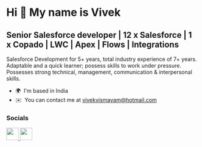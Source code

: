 Hi 👋 My name is Vivek
======================

Senior Salesforce developer | 12 x Salesforce | 1 x Copado | LWC | Apex | Flows | Integrations
----------------------------------------------------------------------

Salesforce Development for 5+ years, total industry experience of 7+ years. Adaptable and a quick learner; possess skills to work under pressure. Possesses strong technical, management, communication & interpersonal skills.

* 🌍  I'm based in India
* ✉️  You can contact me at [vivekvismayam@hotmail.com](mailto:vivekvismayam@hotmail.com)


### Socials

<p align="left"> <a href="https://www.github.com/vivekvismayam" target="_blank" rel="noreferrer"> <picture> <source media="(prefers-color-scheme: dark)" srcset="https://raw.githubusercontent.com/danielcranney/readme-generator/main/public/icons/socials/github-dark.svg" /> <source media="(prefers-color-scheme: light)" srcset="https://raw.githubusercontent.com/danielcranney/readme-generator/main/public/icons/socials/github.svg" /> <img src="https://raw.githubusercontent.com/danielcranney/readme-generator/main/public/icons/socials/github.svg" width="32" height="32" /> </picture> </a> <a href="https://www.linkedin.com/in/vivek-m-20b11675" target="_blank" rel="noreferrer"> <picture> <source media="(prefers-color-scheme: dark)" srcset="https://raw.githubusercontent.com/danielcranney/readme-generator/main/public/icons/socials/linkedin-dark.svg" /> <source media="(prefers-color-scheme: light)" srcset="https://raw.githubusercontent.com/danielcranney/readme-generator/main/public/icons/socials/linkedin.svg" /> <img src="https://raw.githubusercontent.com/danielcranney/readme-generator/main/public/icons/socials/linkedin.svg" width="32" height="32" /> </picture> </a></p>
